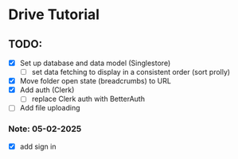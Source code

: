 # Drive Tutorial

## TODO:

- [x] Set up database and data model (Singlestore)
    - [ ] set data fetching to display in a consistent order (sort prolly)
- [x] Move folder open state (breadcrumbs) to URL
- [x] Add auth (Clerk)
    - [ ] replace Clerk auth with BetterAuth
- [ ] Add file uploading

### Note: 05-02-2025
- [x] add sign in 